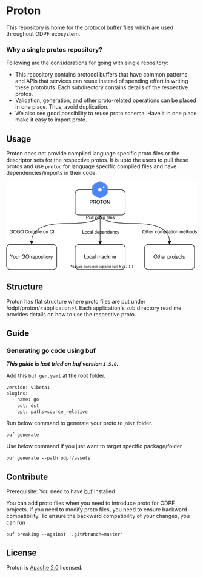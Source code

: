 # Proton

This repository is home for the [protocol buffer](https://developers.google.com/protocol-buffers) files which are used throughout ODPF ecosystem.

### Why a single protos repository?
Following are the considerations for going with single repository:
- This repository contains protocol buffers that have common patterns and APIs that services can reuse instead of spending effort in writing these protobufs. Each subdirectory contains details of the respective protos.
- Validation, generation, and other proto-related operations can be placed in one place. Thus, avoid duplication.
- We also see good possibility to reuse proto schema. Have it in one place make it easy to import proto.

## Usage
Proton does not provide compiled language specific proto files or the descriptor sets for the respective protos. It is upto the users to pull these protos and use `protoc` for language specific compiled files and have dependencies/imports in their code.

<p align="center"><img src="./docs/assets/usage.svg" /></p>

## Structure
Proton has flat structure where proto files are put under /odpf/proton/\<application\>/. Each application's sub directory read me provides details on how to use the respective proto.

## Guide

### Generating go code using buf

***This guide is last tried on buf version `1.5.0`.***

Add this `buf.gen.yaml` at the root folder.

```
version: v1beta1
plugins:
  - name: go
    out: dst
    opt: paths=source_relative
```

Run below command to generate your proto to `/dst` folder.

```
buf generate
```

Use below command if you just want to target specific package/folder
```
buf generate --path odpf/assets
```

## Contribute
Prerequisite: You need to have [buf](https://buf.build/) installed

You can add proto files when you need to introduce proto for ODPF projects. If you need to modify proto files, you need to ensure backward compatibility. To ensure the backward compatibility of your changes, you can run
```
buf breaking --against '.git#branch=master'
```

## License
Proton is [Apache 2.0](LICENSE) licensed.
